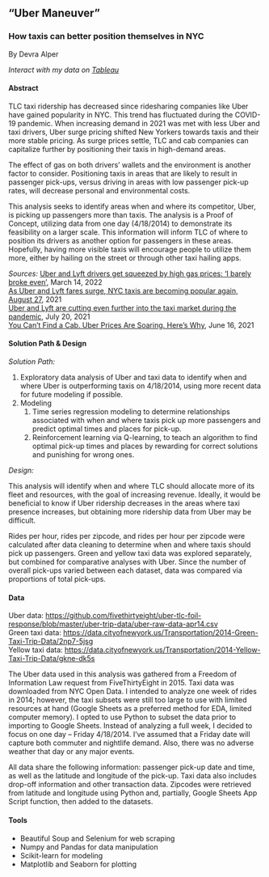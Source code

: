 ## **“Uber Maneuver”**
### **How taxis can better position themselves in NYC**

By Devra Alper<br>

*Interact with my data on [Tableau](https://public.tableau.com/app/profile/devra2843/viz/UberManeuver/UberManuever)*

#### **Abstract**
<p>TLC taxi ridership has decreased since ridesharing companies like Uber have gained popularity in NYC. This trend has fluctuated during the COVID-19 pandemic. When increasing demand in 2021 was met with less Uber and taxi drivers, Uber surge pricing shifted New Yorkers towards taxis and their more stable pricing. As surge prices settle, TLC and cab companies can capitalize further by positioning their taxis in high-demand areas.</p>

<p>The effect of gas on both drivers’ wallets and the environment is another factor to consider. Positioning taxis in areas that are likely to result in passenger pick-ups, versus driving in areas with low passenger pick-up rates, will decrease personal and environmental costs.</p>

<p>This analysis seeks to identify areas when and where its competitor, Uber, is picking up passengers more than taxis. The analysis is a Proof of Concept, utilizing data from one day (4/18/2014) to demonstrate its feasibility on a larger scale. This information will inform TLC of where to position its drivers as another option for passengers in these areas. Hopefully, having more visible taxis will encourage people to utilize them more, either by hailing on the street or through other taxi hailing apps.</p>

*Sources:*
[Uber and Lyft drivers get squeezed by high gas prices: ‘I barely broke even’](https://nypost.com/2022/03/14/uber-and-lyft-drivers-get-squeezed-by-high-gas-prices-i-barely-broke-even/), March 14, 2022<br>
[As Uber and Lyft fares surge, NYC taxis are becoming popular again, August 27](https://www.businessinsider.com/e-hailing-taxis-curb-increasing-faster-than-uber-lyft-nyc-2021-8), 2021<br>
[Uber and Lyft are cutting even further into the taxi market during the pandemic](https://citymonitor.ai/transport/uber-lyft-rides-during-coronavirus-pandemic-taxi-data-5232), July 20, 2021<br>
[You Can’t Find a Cab. Uber Prices Are Soaring. Here’s Why](https://www.nytimes.com/2021/06/15/nyregion/uber-prices-rise-yellow-taxis.html), June 16, 2021

#### **Solution Path & Design**
*Solution Path:*
1. Exploratory data analysis of Uber and taxi data to identify when and where Uber is outperforming taxis on 4/18/2014, using more recent data for future modeling if possible.
2. Modeling
	1. Time series regression modeling to determine relationships associated with when and where taxis pick up more passengers and predict optimal times and places for pick-up.
	2. Reinforcement learning via Q-learning, to teach an algorithm to find optimal pick-up times and places by rewarding for correct solutions and punishing for wrong ones.
	
*Design:*
<p>This analysis will identify when and where TLC should allocate more of its fleet and resources, with the goal of increasing revenue. Ideally, it would be beneficial to know if Uber ridership decreases in the areas where taxi presence increases, but obtaining more ridership data from Uber may be difficult.</p>

<p>Rides per hour, rides per zipcode, and rides per hour per zipcode were calculated after data cleaning to determine when and where taxis should pick up passengers. Green and yellow taxi data was explored separately, but combined for comparative analyses with Uber. Since the number of overall pick-ups varied between each dataset, data was compared via proportions of total pick-ups.</p>

#### **Data**
Uber data: https://github.com/fivethirtyeight/uber-tlc-foil-response/blob/master/uber-trip-data/uber-raw-data-apr14.csv<br>
Green taxi data: https://data.cityofnewyork.us/Transportation/2014-Green-Taxi-Trip-Data/2np7-5jsg<br>
Yellow taxi data: https://data.cityofnewyork.us/Transportation/2014-Yellow-Taxi-Trip-Data/gkne-dk5s<br>

<p>The Uber data used in this analysis was gathered from a Freedom of Information Law request from FiveThirtyEight in 2015. Taxi data was downloaded from NYC Open Data. I intended to analyze one week of rides in 2014; however, the taxi subsets were still too large to use with limited resources at hand (Google Sheets as a preferred method for EDA, limited computer memory). I opted to use Python to subset the data prior to importing to Google Sheets. Instead of analyzing a full week, I decided to focus on one day – Friday 4/18/2014. I’ve assumed that a Friday date will capture both commuter and nightlife demand. Also, there was no adverse weather that day or any major events.</p>

<p>All data share the following information: passenger pick-up date and time, as well as the latitude and longitude of the pick-up. Taxi data also includes drop-off information and other transaction data. Zipcodes were retrieved from latitude and longitude using Python and, partially, Google Sheets App Script function, then added to the datasets.</p>

#### **Tools**
* Beautiful Soup and Selenium for web scraping
* Numpy and Pandas for data manipulation
* Scikit-learn for modeling
* Matplotlib and Seaborn for plotting